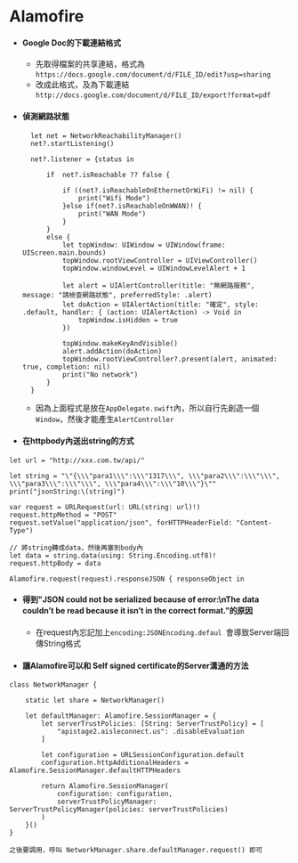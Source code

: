 # Alamofire

* #### Google Doc的下載連結格式

  * 先取得檔案的共享連結，格式為 `https://docs.google.com/document/d/FILE_ID/edit?usp=sharing`
  * 改成此格式，及為下載連結 `http://docs.google.com/document/d/FILE_ID/export?format=pdf`
* #### 偵測網路狀態

  ```
    let net = NetworkReachabilityManager()
    net?.startListening()

    net?.listener = {status in

        if  net?.isReachable ?? false {

            if ((net?.isReachableOnEthernetOrWiFi) != nil) {
                print("Wifi Mode")
            }else if(net?.isReachableOnWWAN)! {
                print("WAN Mode")
            }
        }
        else {
            let topWindow: UIWindow = UIWindow(frame: UIScreen.main.bounds)
            topWindow.rootViewController = UIViewController()
            topWindow.windowLevel = UIWindowLevelAlert + 1

            let alert = UIAlertController(title: "無網路服務", message: "請檢查網路狀態", preferredStyle: .alert)
            let doAction = UIAlertAction(title: "確定", style: .default, handler: { (action: UIAlertAction) -> Void in
                topWindow.isHidden = true
            })

            topWindow.makeKeyAndVisible()
            alert.addAction(doAction)
            topWindow.rootViewController?.present(alert, animated: true, completion: nil)
            print("No network")
        }
    }
  ```

  * 因為上面程式是放在`AppDelegate.swift`內，所以自行先創造一個`Window`，然後才能產生`AlertController`
* #### 在httpbody內送出string的方式

```
let url = "http://xxx.com.tw/api/"

let string = "\"{\\\"para1\\\":\\\"1317\\\", \\\"para2\\\":\\\"\\\", \\\"para3\\\":\\\"\\\", \\\"para4\\\":\\\"10\\\"}\""
print("jsonString:\(string)")

var request = URLRequest(url: URL(string: url)!)
request.httpMethod = "POST"
request.setValue("application/json", forHTTPHeaderField: "Content-Type")

// 將string轉成data，然後再塞到body內
let data = string.data(using: String.Encoding.utf8)!
request.httpBody = data

Alamofire.request(request).responseJSON { responseObject in
```

* #### 得到"JSON could not be serialized because of error:\nThe data couldn’t be read because it isn’t in the correct format."的原因

  * 在request內忘記加上`encoding:JSONEncoding.defaul `會導致Server端回傳String格式  
* #### 讓Alamofire可以和 Self signed certificate的Server溝通的方法

```
class NetworkManager {

    static let share = NetworkManager()

    let defaultManager: Alamofire.SessionManager = {
        let serverTrustPolicies: [String: ServerTrustPolicy] = [
            "apistage2.aisleconnect.us": .disableEvaluation
        ]

        let configuration = URLSessionConfiguration.default
        configuration.httpAdditionalHeaders = Alamofire.SessionManager.defaultHTTPHeaders

        return Alamofire.SessionManager(
            configuration: configuration,
            serverTrustPolicyManager: ServerTrustPolicyManager(policies: serverTrustPolicies)
        )
    }()
}

之後要調用，呼叫 NetworkManager.share.defaultManager.request() 即可
```



